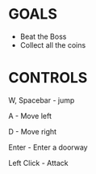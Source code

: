 # GOALS
- Beat the Boss
- Collect all the coins

# CONTROLS
W, Spacebar - jump

A - Move left

D - Move right

Enter - Enter a doorway

Left Click - Attack
